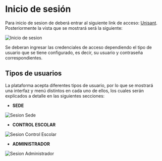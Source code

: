 # Inicio de sesión

Para inicio de sesion de deberá entrar al siguiente link de acceso: [Unisant](http://sii.unisant.edu.mx).  
Posteriormente la vista que se mostrará será la siguiente:  

![Inicio de sesion](/images/inicio-sesion.png)  

Se deberan ingresar las credenciales de acceso dependiendo el tipo de usuario que se tiene configurado, es decir, su usuario y contraseña correspondientes.

## Tipos de usuarios

La plataforma acepta diferentes tipos de usuario, por lo que se mostrará una interfaz y menú distintos en cada uno de ellos, los cuales serán explicados a detalle en las siguientes secciones:
 

 - **SEDE**


 ![Sesion Sede](/images/sesion-sede.png)  

 - **CONTROL ESCOLAR**

 ![Sesion Control Escolar](/images/sesion-controlescolar.png)  

 - **ADMINISTRADOR**

 ![Sesion Administrador](/images/sesion-administrador.png)  